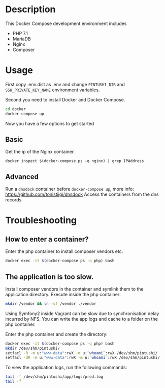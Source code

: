# Description
This Docker Compose development environment includes

* PHP 7.1
* MariaDB
* Nginx
* Composer

# Usage

First copy .env.dist as .env and change `PINTUSHI_DIR` and `SSH_PRIVATE_KEY_NAME` environment variables.

Second you need to install Docker and Docker Compose.

```bash
cd docker
docker-compose up
```

Now you have a few options to get started

## Basic

Get the ip of the Nginx container.

```
docker inspect $(docker-compose ps -q nginx) | grep IPAddress
```

## Advanced

Run a `dnsdock` container before `docker-compose up`, more info: https://github.com/tonistiigi/dnsdock
Access the containers from the dns records.

# Troubleshooting

## How to enter a container?

Enter the php container to install composer vendors etc.

```bash
docker exec -it $(docker-compose ps -q php) bash
```

## The application is too slow.

Install composer vendors in the container and symlink them to the application directory.
Execute inside the php container:

```bash
mkdir /vendor && ln -sf /vendor ./vendor
```

Using Symfony2 inside Vagrant can be slow due to synchronisation delay incurred by NFS.
You can write the app logs and cache to a folder on the php container.

Enter the php container and create the directory:

```bash
docker exec -it $(docker-compose ps -q php) bash
mkdir /dev/shm/pintushi/
setfacl -R -m u:"www-data":rwX -m u:`whoami`:rwX /dev/shm/pintushi/
setfacl -dR -m u:"www-data":rwX -m u:`whoami`:rwX /dev/shm/pintushi/
```

To view the application logs, run the following commands:

```bash
tail -f /dev/shm/pintushi/app/logs/prod.log
tail -f
```